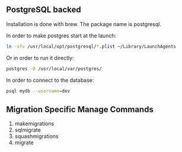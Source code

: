 ## PostgreSQL backed

Installation is done with brew. The package name is postgresql.

In order to make postgres start at the launch:
```bash
ln -sfv /usr/local/opt/postgresql/*.plist ~/Library/LaunchAgents
```

Or in order to run it directly:
```bash
postgres -D /usr/local/var/postgres/
```

In order to connect to the database:
```bash
psql mydb --username=dev
```

## Migration Specific Manage Commands

1. makemigrations
1. sqlmigrate
1. squashmigrations
1. migrate
